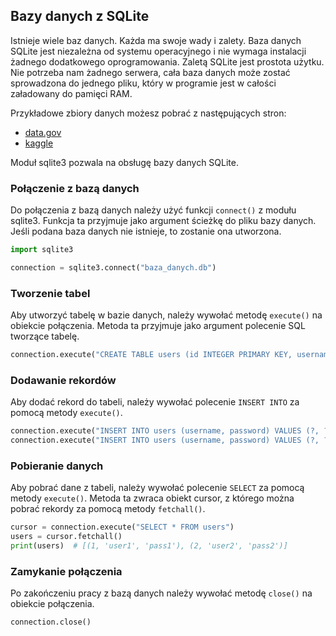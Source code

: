## Bazy danych z SQLite
Istnieje wiele baz danych. Każda ma swoje wady i zalety. Baza danych SQLite jest niezależna od systemu operacyjnego i nie wymaga instalacji żadnego dodatkowego oprogramowania. Zaletą SQLite jest prostota użytku. Nie potrzeba nam żadnego serwera, cała baza danych może zostać sprowadzona do jednego pliku, który w programie jest w całości załadowany do pamięci RAM.

Przykładowe zbiory danych możesz pobrać z następujących stron:
* <a href="https://data.gov/">data.gov</a>
* <a href="https://www.kaggle.com/">kaggle</a>

Moduł sqlite3 pozwala na obsługę bazy danych SQLite. 

### Połączenie z bazą danych
Do połączenia z bazą danych należy użyć funkcji `connect()` z modułu sqlite3. Funkcja ta przyjmuje jako argument ścieżkę do pliku bazy danych. Jeśli podana baza danych nie istnieje, to zostanie ona utworzona.

```python
import sqlite3

connection = sqlite3.connect("baza_danych.db")
```

### Tworzenie tabel
Aby utworzyć tabelę w bazie danych, należy wywołać metodę `execute()` na obiekcie połączenia. Metoda ta przyjmuje jako argument polecenie SQL tworzące tabelę.

```python
connection.execute("CREATE TABLE users (id INTEGER PRIMARY KEY, username TEXT, password TEXT)")
```

### Dodawanie rekordów
Aby dodać rekord do tabeli, należy wywołać polecenie `INSERT INTO` za pomocą metody `execute()`.

```python
connection.execute("INSERT INTO users (username, password) VALUES (?, ?)", ("user1", "pass1"))
connection.execute("INSERT INTO users (username, password) VALUES (?, ?)", ("user2", "pass2"))
```

### Pobieranie danych
Aby pobrać dane z tabeli, należy wywołać polecenie `SELECT` za pomocą metody `execute()`. Metoda ta zwraca obiekt cursor, z którego można pobrać rekordy za pomocą metody `fetchall()`.

```python
cursor = connection.execute("SELECT * FROM users")
users = cursor.fetchall()
print(users)  # [(1, 'user1', 'pass1'), (2, 'user2', 'pass2')]
```

### Zamykanie połączenia
Po zakończeniu pracy z bazą danych należy wywołać metodę `close()` na obiekcie połączenia.

```python
connection.close()
```
